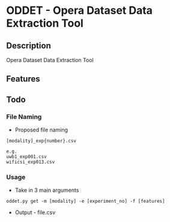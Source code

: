 # ODDET - Opera Dataset Data Extraction Tool
## Description
Opera Dataset Data Extraction Tool

## Features

## Todo

### File Naming
- Proposed file naming 

```
[modality]_exp{number}.csv

e.g.
uwb1_exp001.csv
wificsi_exp013.csv
```

### Usage 

- Take in 3 main arguments
```
oddet.py get -m [modality] -e [experiment_no] -f [features] 
```

- Output - file.csv